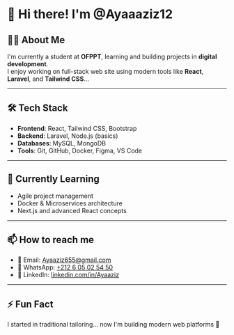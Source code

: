 # 👋 Hi there! I'm @Ayaaaziz12

## 🧑‍💻 About Me

I'm currently a student at **OFPPT**, learning and building projects in **digital development**.  
I enjoy working on full-stack web site using modern tools like **React**, **Laravel**, and **Tailwind CSS**...

---

## 🛠️ Tech Stack

- **Frontend**: React, Tailwind CSS, Bootstrap
- **Backend**: Laravel, Node.js (basics)
- **Databases**: MySQL, MongoDB
- **Tools**: Git, GitHub, Docker, Figma, VS Code

---  

## 🌱 Currently Learning

- Agile project management  
- Docker & Microservices architecture  
- Next.js and advanced React concepts  

---

## 📫 How to reach me

- 📧 Email: Ayaaziz655@gmail.com  
- 💬 WhatsApp: [+212 6 05 02 54 50](https://wa.me/212605025450)  
- 💼 LinkedIn: [linkedin.com/in/Ayaaziz](www.linkedin.com/in/aya-aziz-92484335b)

---

## ⚡ Fun Fact

I started in traditional tailoring... now I'm building modern web platforms 🚀
